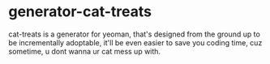 # generator-cat-treats

cat-treats is a generator for yeoman, that's designed from the ground up to be incrementally adoptable, it'll be even easier to save you coding time, cuz sometime, u dont wanna ur cat mess up with.
